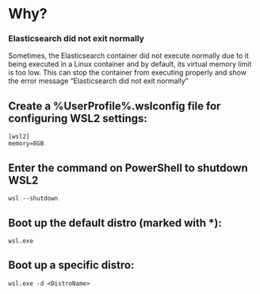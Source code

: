 # Why?
### Elasticsearch did not exit normally
Sometimes, the Elasticsearch container did not execute normally due to it being executed in a Linux container and by default, its virtual memory limit is too low. This can stop the container from executing properly and show the error message “Elasticsearch did not exit normally”

## Create a %UserProfile%\.wslconfig file for configuring WSL2 settings:

```
[wsl2]
memory=8GB
```

## Enter the command on PowerShell to shutdown WSL2
```
wsl --shutdown
```

## Boot up the default distro (marked with *):
```
wsl.exe
```

## Boot up a specific distro:

```
wsl.exe -d <DistroName>
```
